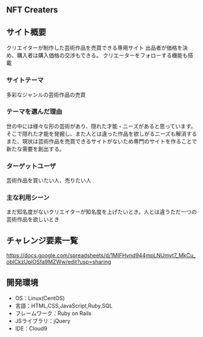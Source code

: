 ## NFT Creaters

## サイト概要
クリエイターが制作した芸術作品を売買できる専用サイト
出品者が価格を決め、購入者は購入価格の交渉もできる。
クリエーターをフォローする機能も搭載

### サイトテーマ
多彩なジャンルの芸術作品の売買

### テーマを選んだ理由
世の中には様々な形の芸術があり、隠れた才能・ニーズがあると思っています。
そこで隠れた才能を発掘し、また人とは違った作品を欲しがるニーズも解消する
また、現状は芸術作品を売買できるサイトがないため専門のサイトを作ることで新たな需要を創出する。

### ターゲットユーザ
芸術作品を買いたい人、売りたい人

### 主な利用シーン
まだ知名度がないクリエイターが知名度を上げたいとき。人とは違うただ一つの芸術作品を欲しいとき


## チャレンジ要素一覧
https://docs.google.com/spreadsheets/d/1MIFHvnd944mpLNUmyt7_MkCu_obICkzUplOSfa9MZWw/edit?usp=sharing

## 開発環境
- OS：Linux(CentOS)
- 言語：HTML,CSS,JavaScript,Ruby,SQL
- フレームワーク：Ruby on Rails
- JSライブラリ：jQuery
- IDE：Cloud9
